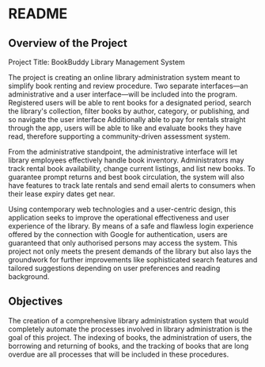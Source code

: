 # README

## Overview of the Project

Project Title: BookBuddy Library Management System

The project is creating an online library administration system meant to simplify book renting and review procedure. Two separate interfaces—an administrative and a user interface—will be included into the program. Registered users will be able to rent books for a designated period, search the library's collection, filter books by author, category, or publishing, and so navigate the user interface Additionally able to pay for rentals straight through the app, users will be able to like and evaluate books they have read, therefore supporting a community-driven assessment system.

From the administrative standpoint, the administrative interface will let library employees effectively handle book inventory. Administrators may track rental book availability, change current listings, and list new books. To guarantee prompt returns and best book circulation, the system will also have features to track late rentals and send email alerts to consumers when their lease expiry dates get near.

Using contemporary web technologies and a user-centric design, this application seeks to improve the operational effectiveness and user experience of the library. By means of a safe and flawless login experience offered by the connection with Google for authentication, users are guaranteed that only authorised persons may access the system. This project not only meets the present demands of the library but also lays the groundwork for further improvements like sophisticated search features and tailored suggestions depending on user preferences and reading background.

## Objectives

The creation of a comprehensive library administration system that would completely automate the processes involved in library administration is the goal of this project. The indexing of books, the administration of users, the borrowing and returning of books, and the tracking of books that are long overdue are all processes that will be included in these procedures.